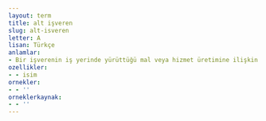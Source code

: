 ```yaml
---
layout: term
title: alt işveren
slug: alt-isveren
letter: A
lisan: Türkçe
anlamlar:
- Bir işverenin iş yerinde yürüttüğü mal veya hizmet üretimine ilişkin görevlendirdiği sigortalıları çalıştıran üçüncü kişi
ozellikler:
- - isim
ornekler:
- - ''
orneklerkaynak:
- - ''
---
```

